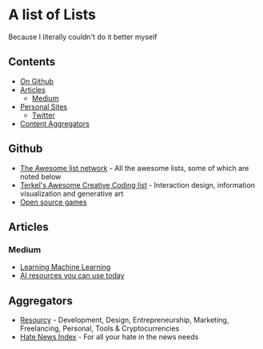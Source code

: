 # A list of Lists
Because I literally couldn't do it better myself

## Contents
* [On Github](#github)
* [Articles](#articles)
  * [Medium](#medium)
* [Personal Sites](#people)
  * [Twitter](#twitter)
* [Content Aggregators](#Aggregators)

## Github
* [The Awesome list network](https://github.com/sindresorhus/awesome) - All the awesome lists, some of which are noted below
* [Terkel's Awesome Creative Coding list](https://github.com/terkelg/awesome-creative-coding) - Interaction design, information visualization and generative art
* [Open source games](https://github.com/leereilly/games)

## Articles

### Medium
* [Learning Machine Learning](https://medium.com/machine-learning-for-humans/how-to-learn-machine-learning-24d53bb64aa1)
* [AI resources you can use today](https://medium.com/imlyra/a-list-of-artificial-intelligence-tools-you-can-use-today-for-personal-use-1-3-7f1b60b6c94f)

## Aggregators
* [Resourcy](https://resourcy.space/) - Development, Design, Entrepreneurship, Marketing, Freelancing, Personal, Tools & Cryptocurrencies
* [Hate News Index](https://projects.propublica.org/hate-news-index/) - For all your hate in the news needs
